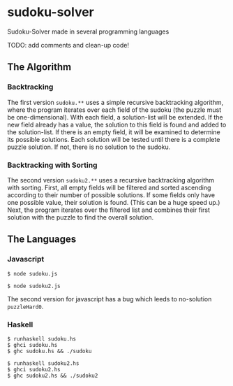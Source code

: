 # sudoku-solver

Sudoku-Solver made in several programming languages

TODO: add comments and clean-up code!

## The Algorithm

### Backtracking

The first version `sudoku.**` uses a simple recursive backtracking algorithm, where the program iterates over each field of the sudoku (the puzzle must be one-dimensional). With each field, a solution-list will be extended. If the new field already has a value, the solution to this field is found and added to the solution-list. If there is an empty field, it will be examined to determine its possible solutions. Each solution will be tested until there is a complete puzzle solution. If not, there is no solution to the sudoku.

### Backtracking with Sorting

The second version `sudoku2.**` uses a recursive backtracking algorithm with sorting. First, all empty fields will be filtered and sorted ascending according to their number of possible solutions. If some fields only have one possible value, their solution is found. (This can be a huge speed up.) Next, the program iterates over the filtered list and combines their first solution with the puzzle to find the overall solution.

## The Languages

### Javascript

    $ node sudoku.js
    
    $ node sudoku2.js

The second version for javascript has a bug which leeds to no-solution `puzzleHard0`.

### Haskell

    $ runhaskell sudoku.hs
    $ ghci sudoku.hs
    $ ghc sudoku.hs && ./sudoku
    
    $ runhaskell sudoku2.hs
    $ ghci sudoku2.hs
    $ ghc sudoku2.hs && ./sudoku2
